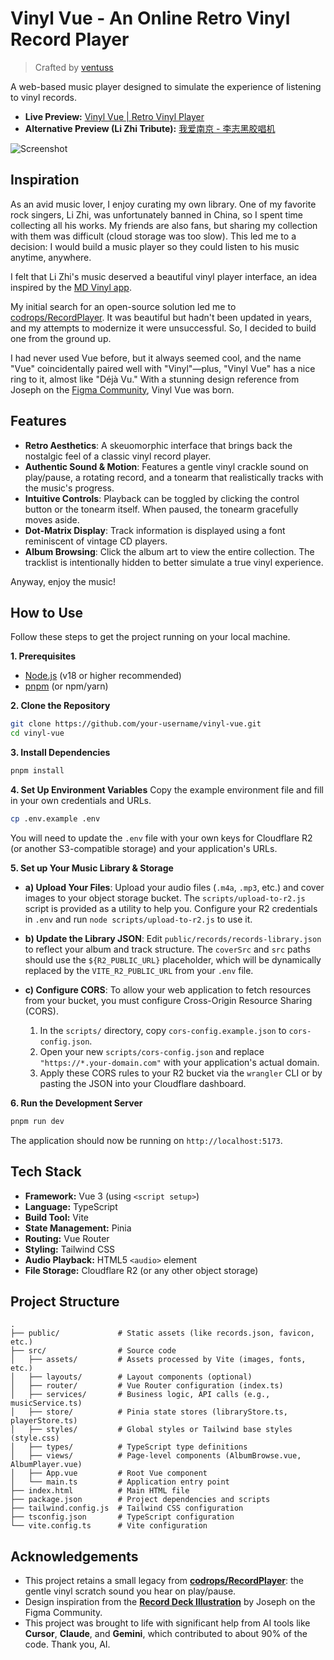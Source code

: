 # Vinyl Vue - An Online Retro Vinyl Record Player

> Crafted by [ventuss](https://ventuss.xyz)

A web-based music player designed to simulate the experience of listening to vinyl records.

- **Live Preview:** [Vinyl Vue | Retro Vinyl Player](https://vinyl-vue.ventuss.xyz/)  
- **Alternative Preview (Li Zhi Tribute):** [我爱南京 - 李志黑胶唱机](https://ilovenanjing.ventuss.xyz/playing)

![Screenshot](https://r2.ventuss.xyz/blog/images/2025-06-18-2-original.png)

## Inspiration

As an avid music lover, I enjoy curating my own library. One of my favorite rock singers, Li Zhi, was unfortunately banned in China, so I spent time collecting all his works. My friends are also fans, but sharing my collection with them was difficult (cloud storage was too slow). This led me to a decision: I would build a music player so they could listen to his music anytime, anywhere.

I felt that Li Zhi's music deserved a beautiful vinyl player interface, an idea inspired by the [MD Vinyl app](https://apps.apple.com/us/app/md-vinyl-for-music-app/id1606306441).

My initial search for an open-source solution led me to [codrops/RecordPlayer](https://github.com/codrops/RecordPlayer). It was beautiful but hadn't been updated in years, and my attempts to modernize it were unsuccessful. So, I decided to build one from the ground up.

I had never used Vue before, but it always seemed cool, and the name "Vue" coincidentally paired well with "Vinyl"—plus, "Vinyl Vue" has a nice ring to it, almost like "Déjà Vu." With a stunning design reference from Joseph on the [Figma Community](https://www.figma.com/community/file/1205465845271811637), Vinyl Vue was born.

## Features

*   **Retro Aesthetics**: A skeuomorphic interface that brings back the nostalgic feel of a classic vinyl record player.
*   **Authentic Sound & Motion**: Features a gentle vinyl crackle sound on play/pause, a rotating record, and a tonearm that realistically tracks with the music's progress.
*   **Intuitive Controls**: Playback can be toggled by clicking the control button or the tonearm itself. When paused, the tonearm gracefully moves aside.
*   **Dot-Matrix Display**: Track information is displayed using a font reminiscent of vintage CD players.
*   **Album Browsing**: Click the album art to view the entire collection. The tracklist is intentionally hidden to better simulate a true vinyl experience.

Anyway, enjoy the music!

## How to Use

Follow these steps to get the project running on your local machine.

**1. Prerequisites**
*   [Node.js](https://nodejs.org/) (v18 or higher recommended)
*   [pnpm](https://pnpm.io/) (or npm/yarn)

**2. Clone the Repository**
```bash
git clone https://github.com/your-username/vinyl-vue.git
cd vinyl-vue
```

**3. Install Dependencies**
```bash
pnpm install
```

**4. Set Up Environment Variables**
Copy the example environment file and fill in your own credentials and URLs.
```bash
cp .env.example .env
```
You will need to update the `.env` file with your own keys for Cloudflare R2 (or another S3-compatible storage) and your application's URLs.

**5. Set up Your Music Library & Storage**

*   **a) Upload Your Files**: Upload your audio files (`.m4a`, `.mp3`, etc.) and cover images to your object storage bucket. The `scripts/upload-to-r2.js` script is provided as a utility to help you. Configure your R2 credentials in `.env` and run `node scripts/upload-to-r2.js` to use it.

*   **b) Update the Library JSON**: Edit `public/records/records-library.json` to reflect your album and track structure. The `coverSrc` and `src` paths should use the `${R2_PUBLIC_URL}` placeholder, which will be dynamically replaced by the `VITE_R2_PUBLIC_URL` from your `.env` file.

*   **c) Configure CORS**: To allow your web application to fetch resources from your bucket, you must configure Cross-Origin Resource Sharing (CORS).
    1.  In the `scripts/` directory, copy `cors-config.example.json` to `cors-config.json`.
    2.  Open your new `scripts/cors-config.json` and replace `"https://*.your-domain.com"` with your application's actual domain.
    3.  Apply these CORS rules to your R2 bucket via the `wrangler` CLI or by pasting the JSON into your Cloudflare dashboard.

**6. Run the Development Server**
```bash
pnpm run dev
```
The application should now be running on `http://localhost:5173`.

## Tech Stack

*   **Framework:** Vue 3 (using `<script setup>`)
*   **Language:** TypeScript
*   **Build Tool:** Vite
*   **State Management:** Pinia
*   **Routing:** Vue Router
*   **Styling:** Tailwind CSS
*   **Audio Playback:** HTML5 `<audio>` element
*   **File Storage:** Cloudflare R2 (or any other object storage)

## Project Structure
```
.
├── public/             # Static assets (like records.json, favicon, etc.)
├── src/                # Source code
│   ├── assets/         # Assets processed by Vite (images, fonts, etc.)
│   ├── layouts/        # Layout components (optional)
│   ├── router/         # Vue Router configuration (index.ts)
│   ├── services/       # Business logic, API calls (e.g., musicService.ts)
│   ├── store/          # Pinia state stores (libraryStore.ts, playerStore.ts)
│   ├── styles/         # Global styles or Tailwind base styles (style.css)
│   ├── types/          # TypeScript type definitions
│   ├── views/          # Page-level components (AlbumBrowse.vue, AlbumPlayer.vue)
│   ├── App.vue         # Root Vue component
│   └── main.ts         # Application entry point
├── index.html          # Main HTML file
├── package.json        # Project dependencies and scripts
├── tailwind.config.js  # Tailwind CSS configuration
├── tsconfig.json       # TypeScript configuration
└── vite.config.ts      # Vite configuration
```

## Acknowledgements

*   This project retains a small legacy from **[codrops/RecordPlayer](https://github.com/codrops/RecordPlayer)**: the gentle vinyl scratch sound you hear on play/pause.
*   Design inspiration from the [**Record Deck Illustration**](https://www.figma.com/community/file/1205465845271811637) by Joseph on the Figma Community.
*   This project was brought to life with significant help from AI tools like **Cursor**, **Claude**, and **Gemini**, which contributed to about 90% of the code. Thank you, AI.


